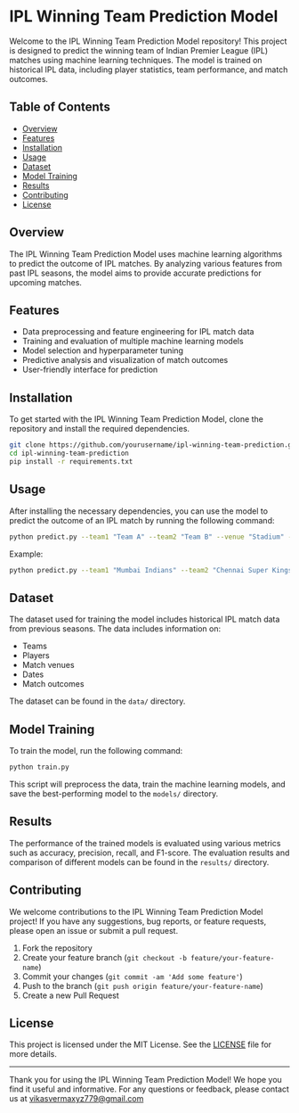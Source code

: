 # IPL Winning Team Prediction Model

Welcome to the IPL Winning Team Prediction Model repository! This project is designed to predict the winning team of Indian Premier League (IPL) matches using machine learning techniques. The model is trained on historical IPL data, including player statistics, team performance, and match outcomes.

## Table of Contents
- [Overview](#overview)
- [Features](#features)
- [Installation](#installation)
- [Usage](#usage)
- [Dataset](#dataset)
- [Model Training](#model-training)
- [Results](#results)
- [Contributing](#contributing)
- [License](#license)

## Overview
The IPL Winning Team Prediction Model uses machine learning algorithms to predict the outcome of IPL matches. By analyzing various features from past IPL seasons, the model aims to provide accurate predictions for upcoming matches.

## Features
- Data preprocessing and feature engineering for IPL match data
- Training and evaluation of multiple machine learning models
- Model selection and hyperparameter tuning
- Predictive analysis and visualization of match outcomes
- User-friendly interface for prediction

## Installation
To get started with the IPL Winning Team Prediction Model, clone the repository and install the required dependencies.

```bash
git clone https://github.com/yourusername/ipl-winning-team-prediction.git
cd ipl-winning-team-prediction
pip install -r requirements.txt
```

## Usage
After installing the necessary dependencies, you can use the model to predict the outcome of an IPL match by running the following command:

```bash
python predict.py --team1 "Team A" --team2 "Team B" --venue "Stadium" --date "YYYY-MM-DD"
```

Example:

```bash
python predict.py --team1 "Mumbai Indians" --team2 "Chennai Super Kings" --venue "Wankhede Stadium" --date "2024-04-05"
```

## Dataset
The dataset used for training the model includes historical IPL match data from previous seasons. The data includes information on:
- Teams
- Players
- Match venues
- Dates
- Match outcomes

The dataset can be found in the `data/` directory.

## Model Training
To train the model, run the following command:

```bash
python train.py
```

This script will preprocess the data, train the machine learning models, and save the best-performing model to the `models/` directory.

## Results
The performance of the trained models is evaluated using various metrics such as accuracy, precision, recall, and F1-score. The evaluation results and comparison of different models can be found in the `results/` directory.

## Contributing
We welcome contributions to the IPL Winning Team Prediction Model project! If you have any suggestions, bug reports, or feature requests, please open an issue or submit a pull request.

1. Fork the repository
2. Create your feature branch (`git checkout -b feature/your-feature-name`)
3. Commit your changes (`git commit -am 'Add some feature'`)
4. Push to the branch (`git push origin feature/your-feature-name`)
5. Create a new Pull Request

## License
This project is licensed under the MIT License. See the [LICENSE](LICENSE) file for more details.

---

Thank you for using the IPL Winning Team Prediction Model! We hope you find it useful and informative. For any questions or feedback, please contact us at vikasvermaxyz779@gmail.com
